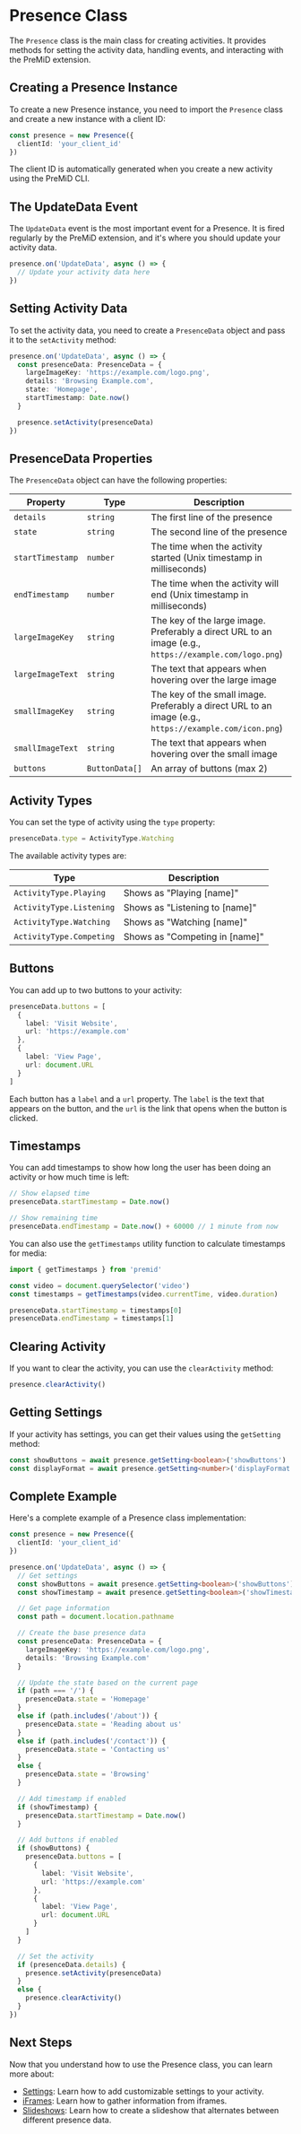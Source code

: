# Presence Class

The `Presence` class is the main class for creating activities. It provides methods for setting the activity data, handling events, and interacting with the PreMiD extension.

## Creating a Presence Instance

To create a new Presence instance, you need to import the `Presence` class and create a new instance with a client ID:

```typescript
const presence = new Presence({
  clientId: 'your_client_id'
})
```

The client ID is automatically generated when you create a new activity using the PreMiD CLI.

## The UpdateData Event

The `UpdateData` event is the most important event for a Presence. It is fired regularly by the PreMiD extension, and it's where you should update your activity data.

```typescript
presence.on('UpdateData', async () => {
  // Update your activity data here
})
```

## Setting Activity Data

To set the activity data, you need to create a `PresenceData` object and pass it to the `setActivity` method:

```typescript
presence.on('UpdateData', async () => {
  const presenceData: PresenceData = {
    largeImageKey: 'https://example.com/logo.png',
    details: 'Browsing Example.com',
    state: 'Homepage',
    startTimestamp: Date.now()
  }

  presence.setActivity(presenceData)
})
```

## PresenceData Properties

The `PresenceData` object can have the following properties:

| Property         | Type           | Description                                                                                            |
| ---------------- | -------------- | ------------------------------------------------------------------------------------------------------ |
| `details`        | `string`       | The first line of the presence                                                                         |
| `state`          | `string`       | The second line of the presence                                                                        |
| `startTimestamp` | `number`       | The time when the activity started (Unix timestamp in milliseconds)                                    |
| `endTimestamp`   | `number`       | The time when the activity will end (Unix timestamp in milliseconds)                                   |
| `largeImageKey`  | `string`       | The key of the large image. Preferably a direct URL to an image (e.g., `https://example.com/logo.png`) |
| `largeImageText` | `string`       | The text that appears when hovering over the large image                                               |
| `smallImageKey`  | `string`       | The key of the small image. Preferably a direct URL to an image (e.g., `https://example.com/icon.png`) |
| `smallImageText` | `string`       | The text that appears when hovering over the small image                                               |
| `buttons`        | `ButtonData[]` | An array of buttons (max 2)                                                                            |

## Activity Types

You can set the type of activity using the `type` property:

```typescript
presenceData.type = ActivityType.Watching
```

The available activity types are:

| Type                     | Description                    |
| ------------------------ | ------------------------------ |
| `ActivityType.Playing`   | Shows as "Playing [name]"      |
| `ActivityType.Listening` | Shows as "Listening to [name]" |
| `ActivityType.Watching`  | Shows as "Watching [name]"     |
| `ActivityType.Competing` | Shows as "Competing in [name]" |

## Buttons

You can add up to two buttons to your activity:

```typescript
presenceData.buttons = [
  {
    label: 'Visit Website',
    url: 'https://example.com'
  },
  {
    label: 'View Page',
    url: document.URL
  }
]
```

Each button has a `label` and a `url` property. The `label` is the text that appears on the button, and the `url` is the link that opens when the button is clicked.

## Timestamps

You can add timestamps to show how long the user has been doing an activity or how much time is left:

```typescript
// Show elapsed time
presenceData.startTimestamp = Date.now()

// Show remaining time
presenceData.endTimestamp = Date.now() + 60000 // 1 minute from now
```

You can also use the `getTimestamps` utility function to calculate timestamps for media:

```typescript
import { getTimestamps } from 'premid'

const video = document.querySelector('video')
const timestamps = getTimestamps(video.currentTime, video.duration)

presenceData.startTimestamp = timestamps[0]
presenceData.endTimestamp = timestamps[1]
```

## Clearing Activity

If you want to clear the activity, you can use the `clearActivity` method:

```typescript
presence.clearActivity()
```

## Getting Settings

If your activity has settings, you can get their values using the `getSetting` method:

```typescript
const showButtons = await presence.getSetting<boolean>('showButtons')
const displayFormat = await presence.getSetting<number>('displayFormat')
```

## Complete Example

Here's a complete example of a Presence class implementation:

```typescript
const presence = new Presence({
  clientId: 'your_client_id'
})

presence.on('UpdateData', async () => {
  // Get settings
  const showButtons = await presence.getSetting<boolean>('showButtons')
  const showTimestamp = await presence.getSetting<boolean>('showTimestamp')

  // Get page information
  const path = document.location.pathname

  // Create the base presence data
  const presenceData: PresenceData = {
    largeImageKey: 'https://example.com/logo.png',
    details: 'Browsing Example.com'
  }

  // Update the state based on the current page
  if (path === '/') {
    presenceData.state = 'Homepage'
  }
  else if (path.includes('/about')) {
    presenceData.state = 'Reading about us'
  }
  else if (path.includes('/contact')) {
    presenceData.state = 'Contacting us'
  }
  else {
    presenceData.state = 'Browsing'
  }

  // Add timestamp if enabled
  if (showTimestamp) {
    presenceData.startTimestamp = Date.now()
  }

  // Add buttons if enabled
  if (showButtons) {
    presenceData.buttons = [
      {
        label: 'Visit Website',
        url: 'https://example.com'
      },
      {
        label: 'View Page',
        url: document.URL
      }
    ]
  }

  // Set the activity
  if (presenceData.details) {
    presence.setActivity(presenceData)
  }
  else {
    presence.clearActivity()
  }
})
```

## Next Steps

Now that you understand how to use the Presence class, you can learn more about:

- [Settings](/v1/guide/settings): Learn how to add customizable settings to your activity.
- [iFrames](/v1/guide/iframes): Learn how to gather information from iframes.
- [Slideshows](/v1/guide/slideshows): Learn how to create a slideshow that alternates between different presence data.
